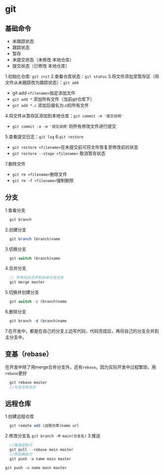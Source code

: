 # git
## 基础命令
* 未跟踪状态
* 跟踪状态
* 暂存
* 未提交状态（未修改  本地仓库）
* 提交状态（已修改 本地仓库）

1.初始化仓库: `git init`
2.查看仓库状态：`git status`
3.将文件添加至暂存区（将文件从未跟踪改为跟踪状态）：`git add`
  * git add `<filename>`指定添加文件
  * `git add *` 添加所有文件（当前git仓库下）
  * `git add *.c` 添加后缀名为.c的所有文件

4.将文件从暂存区添加到本地仓库：`git commit -m '提交说明'`
* `git commit -a -m '提交说明'`将所有修改文件进行提交

5.查看提交日志：`git log`
6.`git restore`
* `git restore <filename>`在未提交前可将文件恢复至修改前的状态
* `git restore --stage <filename>` 取消暂存状态
  
7.删除文件
* `git rm <filename>`删除文件
* `git rm -f <filename>`强制删除

## 分支
1.查看分支
```js
  git branch
```
2.创建分支
```js
  git branch (branch)name
```
3.切换分支
```js
  git switch (branch)name
```
4.合并分支
```js
  // 所有分支合并到自身分支分支
  git merge master
```
5.切换并创建分支
```js
  git switch -c (branch)name
```
6.删除分支
```js
  git branch -d (branch)name
```
7.在开发中，都是在自己的分支上边写代码，代码完成后，再将自己的分支合并到主分支中。
## 变基（rebase）
在开发中除了用merge合并分支外，还有`rebase`。因为实际开发中过程繁琐，用`rebase`更好
```js
  git rebase master
  //分支还未合并
```
## 远程仓库
1.创建远程仓库
```js
  git remote add (远程仓库)name url
```
2.修改分支名
`git branch -M main(分支名)`
3.推送
```js
  //推送前执行
  git pull --rebase main master
  //然后再执行
  git push -u name main master
```
`git push -u name main master`